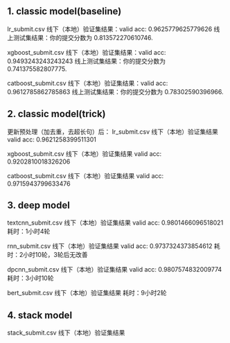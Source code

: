 ## 1. classic model(baseline)
lr_submit.csv
线下（本地）验证集结果：valid acc: 0.9625779625779626
线上测试集结果：你的提交分数为      0.813572270610746.

xgboost_submit.csv
线下（本地）验证集结果：valid acc: 0.9493243243243243
线上测试集结果：你的提交分数为      0.741375582807775.

catboost_submit.csv
线下（本地）验证集结果：valid acc: 0.9612785862785863
线上测试集结果：你的提交分数为      0.78302590396966.

## 2. classic model(trick)
更新预处理（加去重，去超长句）后：
lr_submit.csv
线下（本地）验证集结果 valid acc: 0.9621258399511301

xgboost_submit.csv
线下（本地）验证集结果 valid acc: 0.9202810018326206

catboost_submit.csv
线下（本地）验证集结果 valid acc: 0.9715943799633476

## 3. deep model
textcnn_submit.csv
线下（本地）验证集结果 valid acc: 0.9801466096518021
耗时：1小时4轮

rnn_submit.csv
线下（本地）验证集结果 valid acc: 0.9737324373854612
耗时：2小时10轮，3轮后无改善

dpcnn_submit.csv
线下（本地）验证集结果 valid acc: 0.9807574832009774
耗时：3小时10轮

bert_submit.csv
线下（本地）验证集结果
耗时：9小时2轮

## 4. stack model
stack_submit.csv
线下（本地）验证集结果